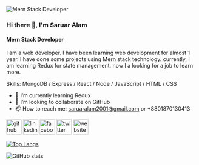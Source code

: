 ![Mern Stack Developer](https://scontent.fdac68-1.fna.fbcdn.net/v/t39.30808-6/292676148_442407551127219_6246095612604011819_n.png?_nc_cat=104&cb=99be929b-3346023f&ccb=1-7&_nc_sid=e3f864&_nc_eui2=AeHjpnwvUwia4hviWNAMAJ_a-vkZXoAzRNP6-RlegDNE0201wwRjlNyjgp8STmugFOuqfYDyA0d2an92xDVBykMR&_nc_ohc=pWB8exidR30AX9_bVMk&_nc_zt=23&_nc_ht=scontent.fdac68-1.fna&oh=00_AfDyEqZdmAO93sJcyTSt831FplGimcLezaSJdwnD12yFYQ&oe=6492F867)


### Hi there 👋, I'm Saruar  Alam
#### Mern Stack Developer

I am a web developer. I have been learning web development for almost 1 year. I have done some projects using Mern stack technology. currently, I am learning Redux for state management. now I a looking for a job to learn more.

Skills: MongoDB / Express / React / Node / JavaScript / HTML / CSS

- 🌱 I’m currently learning Redux 
- 👯 I’m looking to collaborate on GitHub 
- 📫 How to reach me: saruaralam2001@gmail.com or +8801870130413 


[<img src='https://cdn.jsdelivr.net/npm/simple-icons@3.0.1/icons/github.svg' alt='github' height='40'>](https://github.com/saruaralam-swd)  [<img src='https://cdn.jsdelivr.net/npm/simple-icons@3.0.1/icons/linkedin.svg' alt='linkedin' height='40'>](https://www.linkedin.com/in/saruaralam//)  [<img src='https://cdn.jsdelivr.net/npm/simple-icons@3.0.1/icons/facebook.svg' alt='facebook' height='40'>](https://www.facebook.com/saruaralam2001)  [<img src='https://cdn.jsdelivr.net/npm/simple-icons@3.0.1/icons/twitter.svg' alt='twitter' height='40'>](https://twitter.com/saruaralam2001)  [<img src='https://cdn.jsdelivr.net/npm/simple-icons@3.0.1/icons/icloud.svg' alt='website' height='40'>](https://saruaralam-swd.web.app/)  

[![Top Langs](https://github-readme-stats.vercel.app/api/top-langs/?username=saruaralam-swd)](https://github.com/anuraghazra/github-readme-stats)

![GitHub stats](https://github-readme-stats.vercel.app/api?username=saruaralam-swd&show_icons=true)  
